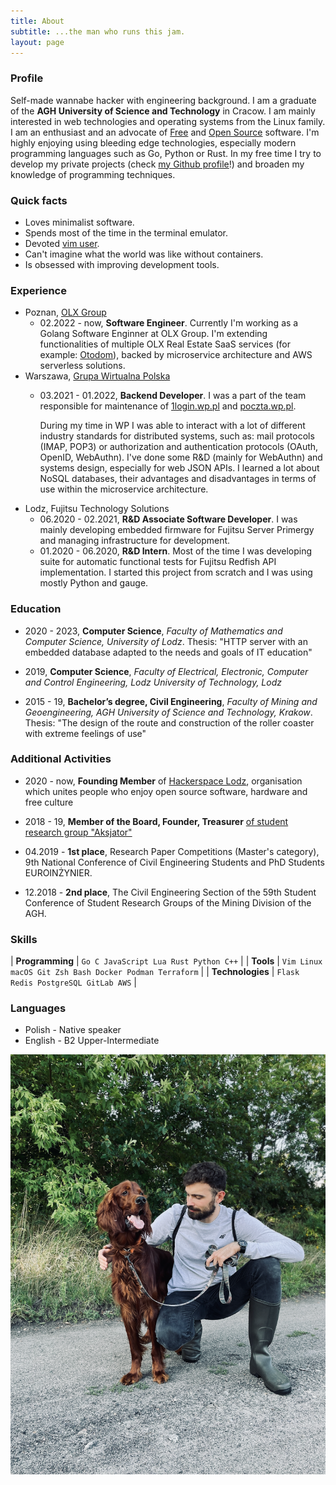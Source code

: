 ```yaml
---
title: About
subtitle: ...the man who runs this jam.
layout: page
---
```


### Profile

Self-made wannabe hacker with engineering background. I am a graduate of the
**AGH University of Science and Technology** in Cracow. I am mainly interested
in web technologies and operating systems from the Linux family. I am an
enthusiast and an advocate of
[Free](https://en.wikipedia.org/wiki/Free_software) and
[Open Source](https://en.wikipedia.org/wiki/Open-source_software) software. I'm
highly enjoying using bleeding edge technologies, especially modern programming
languages such as Go, Python or Rust. In my free time I try to develop my
private projects (check [my Github profile](https://github.com/thinkofher)!) and
broaden my knowledge of programming techniques.

### Quick facts

- Loves minimalist software.
- Spends most of the time in the terminal emulator.
- Devoted
  [vim user](https://github.com/thinkofher/dotfiles/blob/main/.config/nvim/init.lua).
- Can't imagine what the world was like without containers.
- Is obsessed with improving development tools.

### Experience

- Poznan, [OLX Group](https://www.olxgroup.com/)
  - 02.2022 - now, **Software Engineer**. Currently I'm working as a Golang
    Software Enginner at OLX Group. I'm extending functionalities of multiple
    OLX Real Estate SaaS services (for example: [Otodom](https://otodom.pl)),
    backed by microservice architecture and AWS serverless solutions.
- Warszawa, [Grupa Wirtualna Polska](https://holding.wp.pl/en)
  - 03.2021 - 01.2022, **Backend Developer**. I was a part of the team
    responsible for maintenance of [1login.wp.pl](https://1login.wp.pl/) and
    [poczta.wp.pl](https://profil.wp.pl/).

    During my time in WP I was able to interact with a lot of different industry
    standards for distributed systems, such as: mail protocols (IMAP, POP3) or
    authorization and authentication protocols (OAuth, OpenID, WebAuthn). I've
    done some R&D (mainly for WebAuthn) and systems design, especially for web
    JSON APIs. I learned a lot about NoSQL databases, their advantages and
    disadvantages in terms of use within the microservice architecture.
- Lodz, Fujitsu Technology Solutions
  - 06.2020 - 02.2021, **R&D Associate Software Developer**. I was mainly
    developing embedded firmware for Fujitsu Server Primergy and managing
    infrastructure for development.
  - 01.2020 - 06.2020, **R&D Intern**. Most of the time I was developing suite
    for automatic functional tests for Fujitsu Redfish API implementation. I
    started this project from scratch and I was using mostly Python and gauge.

### Education

- 2020 - 2023, **Computer Science**, _Faculty of Mathematics and Computer
  Science, University of Lodz_. Thesis: "HTTP server with an embedded database
  adapted to the needs and goals of IT education"

- 2019, **Computer Science**, _Faculty of Electrical, Electronic, Computer and
  Control Engineering, Lodz University of Technology, Lodz_

- 2015 - 19, **Bachelor’s degree, Civil Engineering**, _Faculty of Mining and
  Geoengineering, AGH University of Science and Technology, Krakow_. Thesis:
  "The design of the route and construction of the roller coaster with extreme
  feelings of use"

### Additional Activities

- 2020 - now, **Founding Member** of
  [Hackerspace Lodz](https://github.com/hakierspejs/wiki/wiki/O-nas),
  organisation which unites people who enjoy open source software, hardware and
  free culture

- 2018 - 19, **Member of the Board, Founder, Treasurer**
  [of student research group "Aksjator"](https://www.facebook.com/aksjator/)

- 04.2019 - **1st place**, Research Paper Competitions (Master's category), 9th
  National Conference of Civil Engineering Students and PhD Students
  EUROINŻYNIER.

- 12.2018 - **2nd place**, The Civil Engineering Section of the 59th Student
  Conference of Student Research Groups of the Mining Division of the AGH.

### Skills

| **Programming**  | `Go C JavaScript Lua Rust Python C++`                  |
| **Tools**        | `Vim Linux macOS Git Zsh Bash Docker Podman Terraform` |
| **Technologies** | `Flask Redis PostgreSQL GitLab AWS`                    |

### Languages

- Polish - Native speaker
- English - B2 Upper-Intermediate

![me and hauru testing me new rubber wellingtons](assets/img/looking_cool_with_hauru.png)
